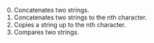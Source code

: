 0. Concatenates two strings.
1. Concatenates two strings to the nth character.
2. Copies a string up to the nth character.
3. Compares two strings.
